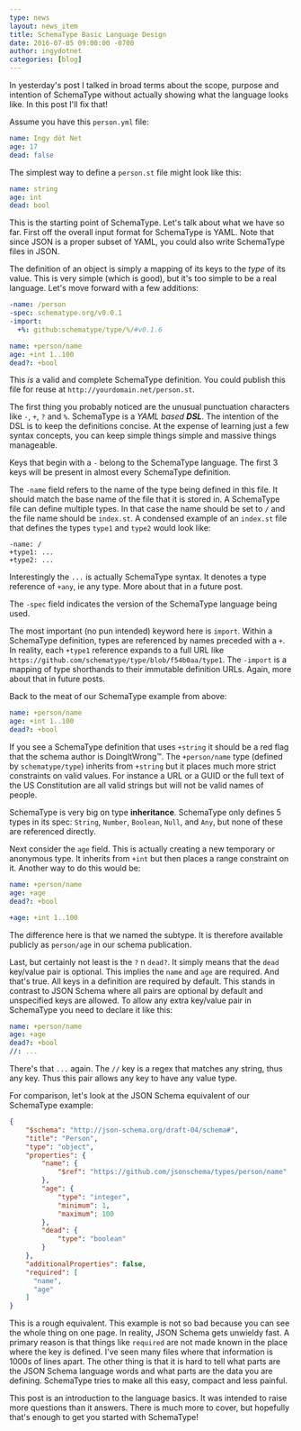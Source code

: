 ```yaml
---
type: news
layout: news_item
title: SchemaType Basic Language Design
date: 2016-07-05 09:00:00 -0700
author: ingydotnet
categories: [blog]
---
```


In yesterday's post I talked in broad terms about the scope, purpose and
intention of SchemaType without actually showing what the language looks like.
In this post I'll fix that!

Assume you have this `person.yml` file:

```yaml
name: Ingy döt Net
age: 17
dead: false
```

The simplest way to define a `person.st` file might look like this:

```yaml
name: string
age: int
dead: bool
```

This is the starting point of SchemaType. Let's talk about what we have so far.
First off the overall input format for SchemaType is YAML. Note that since JSON
is a proper subset of YAML, you could also write SchemaType files in JSON.

The definition of an object is simply a mapping of its keys to the _type_ of
its value. This is very simple (which is good), but it's too simple to be a
real language. Let's move forward with a few additions:

```yaml
-name: /person
-spec: schematype.org/v0.0.1
-import:
  +%: github:schematype/type/%/#v0.1.6

name: +person/name
age: +int 1..100
dead?: +bool
```

This _is_ a valid and complete SchemaType definition. You could publish this
file for reuse at `http://yourdomain.net/person.st`.

The first thing you probably noticed are the unusual punctuation characters
like `-`, `+`, `?` and `%`. SchemaType is a _YAML based **DSL**_. The intention
of the DSL is to keep the definitions concise. At the expense of learning just
a few syntax concepts, you can keep simple things simple and massive things
manageable.

Keys that begin with a `-` belong to the SchemaType language. The first 3 keys
will be present in almost every SchemaType definition.

The `-name` field refers to the name of the type being defined in this file. It
should match the base name of the file that it is stored in. A SchemaType file
can define multiple types. In that case the name should be set to `/` and the
file name should be `index.st`. A condensed example of an `index.st` file that
defines the types `type1` and `type2` would look like:

```
-name: /
+type1: ...
+type2: ...
```

Interestingly the `...` is actually SchemaType syntax. It denotes a type
reference of `+any`, ie any type. More about that in a future post.

The `-spec` field indicates the version of the SchemaType language being used.

The most important (no pun intended) keyword here is `import`. Within a
SchemaType definition, types are referenced by names preceded with a `+`. In
reality, each `+type1` reference expands to a full URL like
`https://github.com/schematype/type/blob/f54b0aa/type1`. The `-import` is
a mapping of type shorthands to their immutable definition URLs. Again, more
about that in future posts.

Back to the meat of our SchemaType example from above:

```yaml
name: +person/name
age: +int 1..100
dead?: +bool
```

If you see a SchemaType definition that uses `+string` it should be a red flag
that the schema author is DoingItWrong™. The `+person/name` type (defined by
`schematype/type`) inherits from `+string` but it places much more strict
constraints on valid values. For instance a URL or a GUID or the full text of
the US Constitution are all valid strings but will not be valid names of
people.

SchemaType is very big on type **inheritance**. SchemaType only defines 5 types
in its spec: `String`, `Number`, `Boolean`, `Null`, and `Any`, but none of
these are referenced directly.

Next consider the `age` field. This is actually creating a new temporary or
anonymous type. It inherits from `+int` but then places a range constraint on
it. Another way to do this would be:

```yaml
name: +person/name
age: +age
dead?: +bool

+age: +int 1..100
```

The difference here is that we named the subtype. It is therefore available
publicly as `person/age` in our schema publication.

Last, but certainly not least is the `?` n `dead?`. It simply means that the
`dead` key/value pair is optional. This implies the `name` and `age` are
required. And that's true. All keys in a definition are required by default.
This stands in contrast to JSON Schema where all pairs are optional by default
and unspecified keys are allowed. To allow any extra key/value pair in
SchemaType you need to declare it like this:

```yaml
name: +person/name
age: +age
dead?: +bool
//: ...
```

There's that `...` again. The `//` key is a regex that matches any string, thus
any key. Thus this pair allows any key to have any value type.

For comparison, let's look at the JSON Schema equivalent of our SchemaType
example:

```json
{
    "$schema": "http://json-schema.org/draft-04/schema#",
    "title": "Person",
    "type": "object",
    "properties": {
        "name": {
            "$ref": "https://github.com/jsonschema/types/person/name"
        },
        "age": {
            "type": "integer",
            "minimum": 1,
            "maximum": 100
        },
        "dead": {
            "type": "boolean"
        }
    },
    "additionalProperties": false,
    "required": [
      "name",
      "age"
    ]
}
```

This is a rough equivalent. This example is not so bad because you can see the
whole thing on one page. In reality, JSON Schema gets unwieldy fast. A primary
reason is that things like `required` are not made known in the place where the
key is defined. I've seen many files where that information is 1000s of lines
apart. The other thing is that it is hard to tell what parts are the JSON
Schema language words and what parts are the data you are defining. SchemaType
tries to make all this easy, compact and less painful.

This post is an introduction to the language basics. It was intended to raise
more questions than it answers. There is much more to cover, but hopefully
that's enough to get you started with SchemaType!
